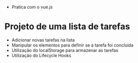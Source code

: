 * Pratica com o vue.js

# Projeto de uma lista de tarefas

- Adicionar novas tarefas na lista
- Manipular os elementos para definir se a tarefa foi concluída
- Utilização do localStorage para armazenar as tarefas
- Utilização do Lifecycle Hooks